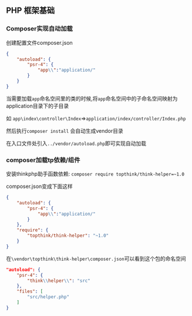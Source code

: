 ## PHP 框架基础

### Composer实现自动加载
创建配置文件composer.json
```json
{
    "autoload": {
        "psr-4": {
            "app\\":"application/"
        }
    }
}
```
当需要加载`app`命名空间里的类的时候,将`app`命名空间中的子命名空间映射为application目录下的子目录

如 `app\index\controller\Index`=>`application/index/controller/Index.php`

然后执行`composer install` 会自动生成vendor目录 

在入口文件处引入`../vendor/autoload.php`即可实现自动加载

### composer加载tp依赖/组件
安装thinkphp助手函数依赖: `composer require topthink/think-helper=~1.0`

composer.json变成下面这样
```json
{
    "autoload": {
        "psr-4": {
            "app\\":"application/"
        }
    },
    "require": {
        "topthink/think-helper": "~1.0"
    }
}
```
在`\vendor\topthink\think-helper\composer.json`可以看到这个包的命名空间
```json
"autoload": {
    "psr-4": {
        "think\\helper\\": "src"
    },
    "files": [
        "src/helper.php"
    ]
}
```